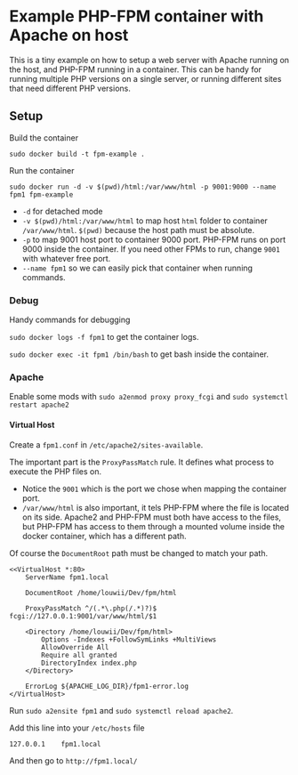 # Example PHP-FPM container with Apache on host

This is a tiny example on how to setup a web server with Apache running on the host, and PHP-FPM running in a container. This can be handy for running multiple PHP versions on a single server, or running different sites that need different PHP versions.

## Setup

Build the container

`sudo docker build -t fpm-example .`

Run the container

`sudo docker run -d -v $(pwd)/html:/var/www/html -p 9001:9000 --name fpm1 fpm-example`

* `-d` for detached mode
* `-v $(pwd)/html:/var/www/html` to map host `html` folder to container `/var/www/html`. `$(pwd)` because the host path must be absolute.
* `-p` to map 9001 host port to container 9000 port. PHP-FPM runs on port 9000 inside the container. If you need other FPMs to run, change `9001` with whatever free port.
* `--name fpm1` so we can easily pick that container when running commands.

### Debug

Handy commands for debugging

`sudo docker logs -f fpm1` to get the container logs.

`sudo docker exec -it fpm1 /bin/bash` to get bash inside the container.

### Apache

Enable some mods with `sudo a2enmod proxy proxy_fcgi` and `sudo systemctl restart apache2`

#### Virtual Host

Create a `fpm1.conf` in `/etc/apache2/sites-available`.

The important part is the `ProxyPassMatch` rule. It defines what process to execute the PHP files on.
* Notice the `9001` which is the port we chose when mapping the container port.
* `/var/www/html` is also important, it tels PHP-FPM where the file is located on its side. Apache2 and PHP-FPM must both have access to the files, but PHP-FPM has access to them through a mounted volume inside the docker container, which has a different path.

Of course the `DocumentRoot` path must be changed to match your path.

```
<<VirtualHost *:80>
    ServerName fpm1.local

    DocumentRoot /home/louwii/Dev/fpm/html

    ProxyPassMatch ^/(.*\.php(/.*)?)$ fcgi://127.0.0.1:9001/var/www/html/$1

    <Directory /home/louwii/Dev/fpm/html>
        Options -Indexes +FollowSymLinks +MultiViews
        AllowOverride All
        Require all granted
        DirectoryIndex index.php
    </Directory>

    ErrorLog ${APACHE_LOG_DIR}/fpm1-error.log
</VirtualHost>
```

Run `sudo a2ensite fpm1` and `sudo systemctl reload apache2`.

Add this line into your `/etc/hosts` file
```
127.0.0.1    fpm1.local
```

And then go to `http://fpm1.local/`
